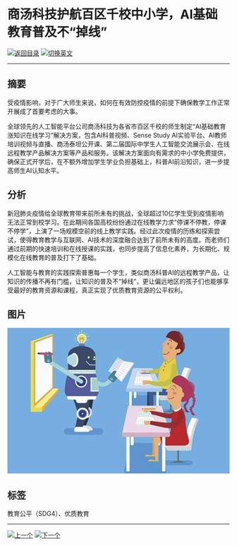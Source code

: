 # 商汤科技护航百区千校中小学，AI基础教育普及不“掉线”

[![返回目录](http://img.shields.io/badge/点击-返回目录-875A7B.svg?style=flat&colorA=8F8F8F)](/)
[![切换英文](http://img.shields.io/badge/切换-英文-875A7B.svg?style=flat&colorA=8F8F8F)](https://doc.shanghaiopen.org.cn/case/4/en_2.html)

----------

## 摘要

受疫情影响，对于广大师生来说，如何在有效防控疫情的前提下确保教学工作正常开展成了首要考虑的大事。

全球领先的人工智能平台公司商汤科技为各省市百区千校的师生制定“AI基础教育涨知识在线学习”解决方案，包含AI科普视频、Sense Study AI实验平台、AI教师培训视频与直播、商汤泰坦公开课、第二届国际中学生人工智能交流展示会、在线远程教学产品解决方案等产品和服务。该解决方案面向有需求的中小学免费提供，确保正式开学后，在不额外增加学生学业负担基础上，科普AI前沿知识，进一步提高师生AI认知水平。

## 分析

新冠肺炎疫情给全球教育带来前所未有的挑战，全球超过10亿学生受到疫情影响无法正常到校学习。在此期间各国高校纷纷通过在线教学力求“停课不停教，停课不停学”，上演了一场规模空前的线上教学实践。经过此次疫情的历练和探索尝试，使得教育教学与互联网、AI技术的深度融合达到了前所未有的高度。而老师们通过前期的快速培训和在线授课的实践，也同步提高了信息化素养，为长期化、规模化在线教育的普及打下了基础。

人工智能与教育的实践探索普惠每一个学生，类似商汤科普AI的远程教学产品，让知识的传播不再有门槛，让知识的普及不“掉线”，更让偏远地区的孩子们也能够享受最好的教育资源和课程，真正实现了优质教育资源的公平权利。



## 图片

![图片](4.2.1.jpg)


## 标签

教育公平（SDG4）、优质教育



----------

 [![上一个](http://img.shields.io/badge/查看-上一个-875A7B.svg?style=flat&colorA=8F8F8F)](https://doc.shanghaiopen.org.cn/case/4/1.html)
 [![下一个](http://img.shields.io/badge/查看-下一个-875A7B.svg?style=flat&colorA=8F8F8F)](https://doc.shanghaiopen.org.cn/case/4/3.html)
 
 
